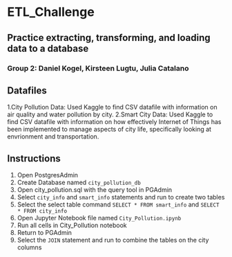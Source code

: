 # ETL_Challenge
## Practice extracting, transforming, and loading data to a database
### Group 2: Daniel Kogel, Kirsteen Lugtu, Julia Catalano

## Datafiles
1.City Pollution Data: Used Kaggle to find CSV datafile with information on air quality and water pollution by city.
2.Smart City Data: Used Kaggle to find CSV datafile with information on how effectively Internet of Things has been implemented to manage aspects of city life, specifically looking at envrionment and transportation. 

## Instructions
1. Open PostgresAdmin
2. Create Database named ``city_pollution_db``
3. Open city_pollution.sql with the query tool in PGAdmin
4. Select ``city_info`` and ``smart_info`` statements and run to create two tables
5. Select the select table command ``SELECT * FROM smart_info`` and ``SELECT * FROM city_info``
6. Open Jupyter Notebook file named ``City_Pollution.ipynb``
7. Run all cells in City_Pollution notebook
8. Return to PGAdmin
9. Select the ``JOIN`` statement and run to combine the tables on the city columns

